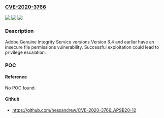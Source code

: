 ### [CVE-2020-3766](https://cve.mitre.org/cgi-bin/cvename.cgi?name=CVE-2020-3766)
![](https://img.shields.io/static/v1?label=Product&message=Adobe%20Genuine%20Integrity%20Service&color=blue)
![](https://img.shields.io/static/v1?label=Version&message=n%2Fa&color=blue)
![](https://img.shields.io/static/v1?label=Vulnerability&message=Insecure%20file%20permissions&color=brighgreen)

### Description

Adobe Genuine Integrity Service versions Version 6.4 and earlier have an insecure file permissions vulnerability. Successful exploitation could lead to privilege escalation.

### POC

#### Reference
No POC found.

#### Github
- https://github.com/hessandrew/CVE-2020-3766_APSB20-12

